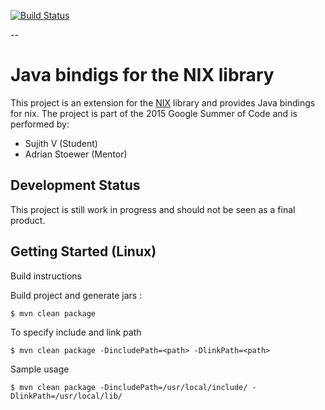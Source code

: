 [![Build Status](https://travis-ci.org/G-Node/nix-java.svg?branch=master)](https://travis-ci.org/G-Node/nix-java)

--

Java bindigs for the NIX library
================================

This project is an extension for the [NIX](https://github.com/G-Node/nix) library and provides Java bindings for nix.
The project is part of the 2015 Google Summer of Code and is performed by:

* Sujith V (Student)
* Adrian Stoewer (Mentor)

Development Status
------------------

This project is still work in progress and should not be seen as a final product.

Getting Started (Linux)
-----------------------

Build instructions

Build project and generate jars :

```
$ mvn clean package
```

To specify include and link path
```
$ mvn clean package -DincludePath=<path> -DlinkPath=<path>
```

Sample usage
```
$ mvn clean package -DincludePath=/usr/local/include/ -DlinkPath=/usr/local/lib/
```

